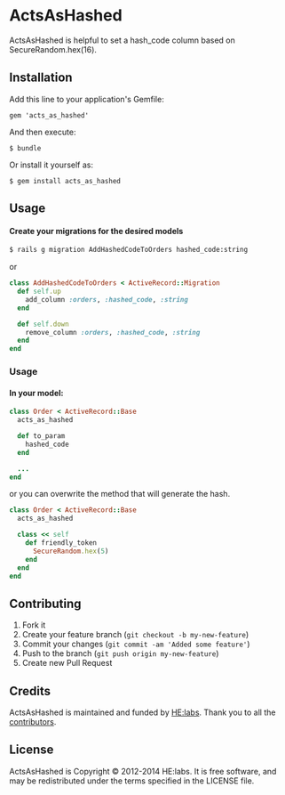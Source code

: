 # ActsAsHashed

ActsAsHashed is helpful to set a hash_code column based on SecureRandom.hex(16).

## Installation

Add this line to your application's Gemfile:

    gem 'acts_as_hashed'

And then execute:

    $ bundle

Or install it yourself as:

    $ gem install acts_as_hashed

## Usage

#### Create your migrations for the desired models

```bash
$ rails g migration AddHashedCodeToOrders hashed_code:string
```

or

```ruby
class AddHashedCodeToOrders < ActiveRecord::Migration
  def self.up
    add_column :orders, :hashed_code, :string
  end

  def self.down
    remove_column :orders, :hashed_code, :string
  end
end
```

### Usage

#### In your model:

```ruby
class Order < ActiveRecord::Base
  acts_as_hashed

  def to_param
    hashed_code
  end

  ...
end
```

or you can overwrite the method that will generate the hash.

```ruby
class Order < ActiveRecord::Base
  acts_as_hashed

  class << self
    def friendly_token
      SecureRandom.hex(5)
    end
  end
end
```

## Contributing

1. Fork it
2. Create your feature branch (`git checkout -b my-new-feature`)
3. Commit your changes (`git commit -am 'Added some feature'`)
4. Push to the branch (`git push origin my-new-feature`)
5. Create new Pull Request

## Credits

ActsAsHashed is maintained and funded by [HE:labs](http://helabs.com.br/opensource/).
Thank you to all the [contributors](https://github.com/Helabs/acts_as_hashed/graphs/contributors).

## License

ActsAsHashed is Copyright © 2012-2014 HE:labs. It is free software, and may be redistributed under the terms specified in the LICENSE file.